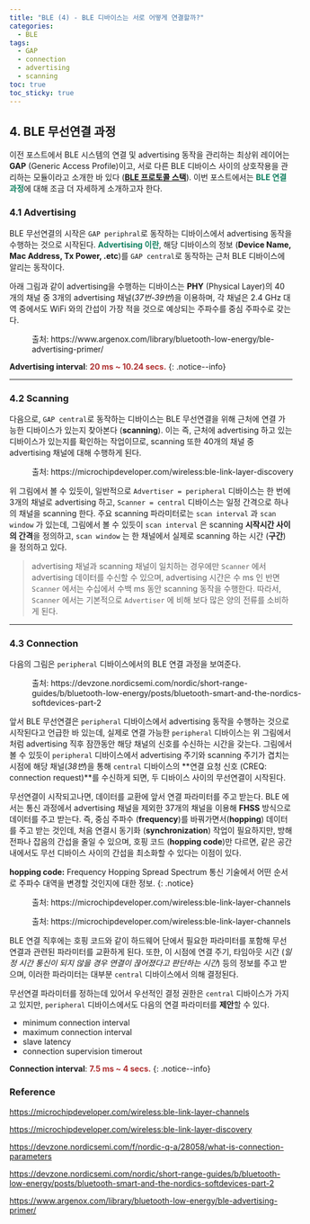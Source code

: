 ```yaml
---
title: "BLE (4) - BLE 디바이스는 서로 어떻게 연결할까?"
categories:
  - BLE
tags:
  - GAP
  - connection
  - advertising
  - scanning
toc: true
toc_sticky: true
---
```


## 4. BLE 무선연결 과정

이전 포스트에서 BLE 시스템의 연결 및 advertising 동작을 관리하는 최상위 레이어는 **GAP** (Generic Access Profile)이고, 서로 다른 BLE 디바이스 사이의 상호작용을 관리하는 모듈이라고 소개한 바 있다 (**[BLE 프로토콜 스택](https://enidanny.github.io/ble/ble-protocol-stack/#25-generic-access-profile-gap)**). 이번 포스트에서는 <span style="color:#0F7F5F"><b>BLE 연결 과정</b></span>에 대해 조금 더 자세하게 소개하고자 한다.

### 4.1 Advertising

BLE 무선연결의 시작은 `GAP periphral`로 동작하는 디바이스에서 advertising 동작을 수행하는 것으로 시작된다. <span style="color:#0F7F5F"><b>Advertising 이란</b></span>, 해당 디바이스의 정보 (**Device Name, Mac Address, Tx Power, .etc**)를 `GAP central`로 동작하는 근처 BLE 디바이스에 알리는 동작이다.

아래 그림과 같이 advertising을 수행하는 디바이스는 **PHY** (Physical Layer)의 40 개의 채널 중 3개의 advertising 채널(*37번-39번*)을 이용하며, 각 채널은 2.4 GHz 대역 중에서도 WiFi 와의 간섭이 가장 적을 것으로 예상되는 주파수를 중심 주파수로 갖는다.

<figure style="width: 100%">
  <img src="{{ site.url }}{{ site.baseurl }}/assets/images/ble-conn-fig-1.png" alt="">
  <figcaption>출처: https://www.argenox.com/library/bluetooth-low-energy/ble-advertising-primer/</figcaption>
</figure>

**Advertising interval**: <span style="color:#AF2F2F"><b>20 ms ~ 10.24 secs.</b></span>
{: .notice--info}

---

### 4.2 Scanning

다음으로, `GAP central`로 동작하는 디바이스는 BLE 무선연결을 위해 근처에 연결 가능한 디바이스가 있는지 찾아본다 (**scanning**). 이는 즉, 근처에 advertising 하고 있는 디바이스가 있는지를 확인하는 작업이므로, scanning 또한 40개의 채널 중 advertising 채널에 대해 수행하게 된다.

<figure style="width: 100%">
  <img src="{{ site.url }}{{ site.baseurl }}/assets/images/ble-conn-fig-2.png" alt="">
  <figcaption>출처: https://microchipdeveloper.com/wireless:ble-link-layer-discovery</figcaption>
</figure>

위 그림에서 볼 수 있듯이, 일반적으로 `Advertiser = peripheral` 디바이스는 한 번에 3개의 채널로 advertising 하고,  `Scanner = central` 디바이스는 일정 간격으로 하나의 채널을 scanning 한다. 주요 scanning 파라미터로는 `scan interval` 과 `scan window` 가 있는데, 그림에서 볼 수 있듯이 `scan interval` 은 scanning **시작시간 사이의 간격**을 정의하고, `scan window` 는 한 채널에서 실제로 scanning 하는 시간 (**구간**)을 정의하고 있다.
>advertising 채널과 scanning 채널이 일치하는 경우에만 `Scanner` 에서 advertising 데이터를 수신할 수 있으며, advertising 시간은 수 ms 인 반면 `Scanner` 에서는 수십에서 수백 ms 동안 scanning 동작을 수행한다. 따라서, `Scanner` 에서는 기본적으로 `Advertiser` 에 비해 보다 많은 양의 전류를 소비하게 된다.

---

### 4.3 Connection

다음의 그림은 `peripheral` 디바이스에서의 BLE 연결 과정을 보여준다.

<figure style="width: 100%">
  <img src="{{ site.url }}{{ site.baseurl }}/assets/images/ble-conn-fig-3.png" alt="">
  <figcaption>출처: https://devzone.nordicsemi.com/nordic/short-range-guides/b/bluetooth-low-energy/posts/bluetooth-smart-and-the-nordics-softdevices-part-2</figcaption>
</figure>

앞서 BLE 무선연결은 `peripheral` 디바이스에서 advertising 동작을 수행하는 것으로 시작된다고 언급한 바 있는데, 실제로 연결 가능한 `peripheral` 디바이스는 위 그림에서처럼 advertising 직후 잠깐동안 해당 채널의 신호를 수신하는 시간을 갖는다. 그림에서 볼 수 있듯이 `peripheral` 디바이스에서 advertising 주기와 scanning 주기가 겹치는 시점에 해당 채널(*38번*)을 통해 `central` 디바이스의 **연결 요청 신호 (CREQ: connection request)**를 수신하게 되면, 두 디바이스 사이의 무선연결이 시작된다.

무선연결이 시작되고나면, 데이터를 교환에 앞서 연결 파라미터를 주고 받는다. BLE 에서는 통신 과정에서 advertising 채널을 제외한 37개의 채널을 이용해 **FHSS** 방식으로 데이터를 주고 받는다. 즉, 중심 주파수 (**frequency**)를 바꿔가면서(**hopping**) 데이터를 주고 받는 것인데, 처음 연결시 동기화 (**synchronization**) 작업이 필요하지만, 방해 전파나 잡음의 간섭을 줄일 수 있으며, 호핑 코드 (**hopping code**)만 다르면, 같은 공간 내에서도 무선 디바이스 사이의 간섭을 최소화할 수 있다는 이점이 있다.

**hopping code:** Frequency Hopping Spread Spectrum 통신 기술에서 어떤 순서로 주파수 대역을 변경할 것인지에 대한 정보.
{: .notice}

<figure style="width: 100%">
  <img src="{{ site.url }}{{ site.baseurl }}/assets/images/ble-conn-fig-4.png" alt="">
  <figcaption>출처: https://microchipdeveloper.com/wireless:ble-link-layer-channels</figcaption>
</figure>

<figure style="width: 100%">
  <img src="{{ site.url }}{{ site.baseurl }}/assets/images/ble-conn-fig-5.png" alt="">
  <figcaption>출처: https://microchipdeveloper.com/wireless:ble-link-layer-channels</figcaption>
</figure>

BLE 연결 직후에는 호핑 코드와 같이 하드웨어 단에서 필요한 파라미터를 포함해 무선연결과 관련된 파라미터를 교환하게 된다. 또한, 이 시점에 연결 주기, 타임아웃 시간 (*일정 시간 통신이 되지 않을 경우 연결이 끊어졌다고 판단하는 시간*) 등의 정보를 주고 받으며, 이러한 파라미터는 대부분 `central` 디바이스에서 의해 결정된다.

무선연결 파라미터를 정하는데 있어서 우선적인 결정 권한은 `central` 디바이스가 가지고 있지만,  `peripheral` 디바이스에서도 다음의 연결 파라미터를 **제안**할 수 있다.

* minimum connection interval
* maximum connection interval
* slave latency
* connection supervision timerout

**Connection interval**: <span style="color:#AF2F2F"><b>7.5 ms ~ 4 secs.</b></span>
{: .notice--info}



### Reference

https://microchipdeveloper.com/wireless:ble-link-layer-channels

https://microchipdeveloper.com/wireless:ble-link-layer-discovery

https://devzone.nordicsemi.com/f/nordic-q-a/28058/what-is-connection-parameters

https://devzone.nordicsemi.com/nordic/short-range-guides/b/bluetooth-low-energy/posts/bluetooth-smart-and-the-nordics-softdevices-part-2

https://www.argenox.com/library/bluetooth-low-energy/ble-advertising-primer/
